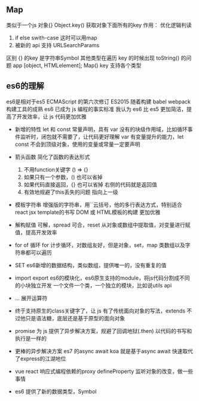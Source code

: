 ## Map
类似于一个js 对象{}
Object.key() 获取对象下面所有的key
作用： 优化逻辑判读
1. if else  swith-case  这时可以用map
2. 被新的 api 支持 URLSearchParams

区别
{} 的key 是字符串Symbol 其他类型在遍历 key 的时候出现 toString() 的问题
app [object, HTMLelement];
Map() key 支持各个类型


## es6的理解
es6是相对于es5 ECMAScript 的第六次修订 ES2015
随着构建 babel webpack构建工具的成熟
es6 已成为 js 编程的事实标准
我认为 es6 比 es5 更加简洁，提高了开发效率，让 js 代码更加优雅

- 新增的特性
  let 和 const 常量声明，具有 var 没有的块级作用域，比如循环事件监听时，闭包就不需要了，让代码更好理解
  var 有变量提升的能力，let const 不会到顶级对象，使用的变量或常量一定要声明

- 箭头函数 
  简化了函数的表达形式
  1. 不用function关键字 () => {}
  2. 如果只有一个参数，() 也可以省掉
  3. 如果代码直接返回，{} 也可以省掉 右侧的代码就是返回值
  4. 有效地规避了this丢失的问题 指向上一级

- 模板字符串
  增强版的字符串，用``云括号，他的多行表达方式，特别适合react jsx template的书写
  DOM 或 HTML模板的构建 更加优雅

- 解构赋值
  可解，spread  可合，reset 从对象或数组中提取值，对变量进行赋值，提高开发效率
 
- for of 循环
  for 计步循环，对数组友好，但是对象，set，map
  类数组以及字符串都可以遍历

- SET 
  es6新增的数据结构，类似数组，提供唯一的，没有重复的值

- import export 
  es6的模块化，es6原生支持的module，将js代码分割成不同的小块独立开发
  一个文件一个类，一个独立的模块，比如说utils api

- ... 展开运算符
- 终于支持原生的class关键字了，让 js 有了传统面向对象的写法，extends 
  不过他只是语法糖，底层还是基于原型的面向对象

- promise
  为 js 提供了异步解决方案，规避了回调地狱(.then) 以代码的书写和执行是一样的

- 更棒的异步解决方案 es7 的async await
  koa 就是基于async await 快速取代了express的江湖地位

- vue react 响应式编程依赖的proxy
  defineProperty 监听对象的改变，做一些事情

- es6 提供了新的数据类型，Symbol

